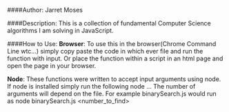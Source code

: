 ####Author: Jarret Moses

####Description: This is a collection of fundamental Computer Science algorithms I am solving in JavaScript.

####How to Use: 
**Browser**: To use this in the browser(Chrome Command Line wtc...) simply copy paste the code in which ever file and run the function with input. Or place the function within a script in an html page and open the page in your browser.

**Node**: These functions were written to accept input arguments using node. If node is installed simply run the following node <filename> <arg1> <arg2>... The number of arguments will depend on the file. For example binarySearch.js would run as node binarySearch.js <sortedArray> <number_to_find>